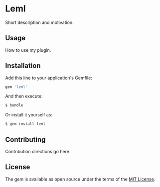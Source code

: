 # Leml
Short description and motivation.

## Usage
How to use my plugin.

## Installation
Add this line to your application's Gemfile:

```ruby
gem 'leml'
```

And then execute:
```bash
$ bundle
```

Or install it yourself as:
```bash
$ gem install leml
```

## Contributing
Contribution directions go here.

## License
The gem is available as open source under the terms of the [MIT License](http://opensource.org/licenses/MIT).
